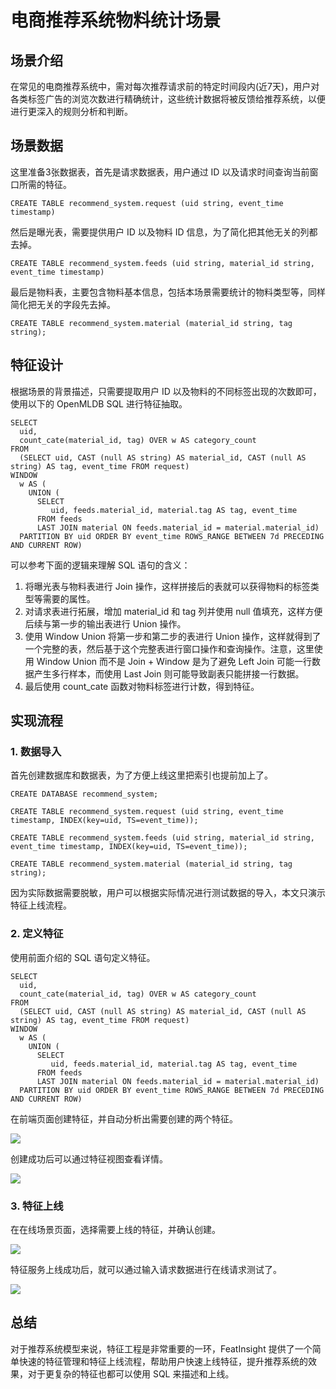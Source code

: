 # 电商推荐系统物料统计场景

## 场景介绍

在常见的电商推荐系统中，需对每次推荐请求前的特定时间段内(近7天)，用户对各类标签广告的浏览次数进行精确统计，这些统计数据将被反馈给推荐系统，以便进行更深入的规则分析和判断。

## 场景数据

这里准备3张数据表，首先是请求数据表，用户通过 ID 以及请求时间查询当前窗口所需的特征。

```
CREATE TABLE recommend_system.request (uid string, event_time timestamp)
```

然后是曝光表，需要提供用户 ID 以及物料 ID 信息，为了简化把其他无关的列都去掉。

```
CREATE TABLE recommend_system.feeds (uid string, material_id string, event_time timestamp)
```

最后是物料表，主要包含物料基本信息，包括本场景需要统计的物料类型等，同样简化把无关的字段先去掉。

```
CREATE TABLE recommend_system.material (material_id string, tag string);
```

## 特征设计

根据场景的背景描述，只需要提取用户 ID 以及物料的不同标签出现的次数即可，使用以下的 OpenMLDB SQL 进行特征抽取。

```
SELECT 
  uid, 
  count_cate(material_id, tag) OVER w AS category_count
FROM
  (SELECT uid, CAST (null AS string) AS material_id, CAST (null AS string) AS tag, event_time FROM request) 
WINDOW 
  w AS ( 
    UNION (
      SELECT
         uid, feeds.material_id, material.tag AS tag, event_time
      FROM feeds 
      LAST JOIN material ON feeds.material_id = material.material_id)
  PARTITION BY uid ORDER BY event_time ROWS_RANGE BETWEEN 7d PRECEDING AND CURRENT ROW)
```

可以参考下面的逻辑来理解 SQL 语句的含义：

1. 将曝光表与物料表进行 Join 操作，这样拼接后的表就可以获得物料的标签类型等需要的属性。
2. 对请求表进行拓展，增加 material_id 和 tag 列并使用 null 值填充，这样方便后续与第一步的输出表进行 Union 操作。
3. 使用 Window Union 将第一步和第二步的表进行 Union 操作，这样就得到了一个完整的表，然后基于这个完整表进行窗口操作和查询操作。注意，这里使用 Window Union 而不是 Join + Window 是为了避免 Left Join 可能一行数据产生多行样本，而使用 Last Join 则可能导致副表只能拼接一行数据。
4. 最后使用 count_cate 函数对物料标签进行计数，得到特征。

## 实现流程

### 1. 数据导入

首先创建数据库和数据表，为了方便上线这里把索引也提前加上了。

```
CREATE DATABASE recommend_system;

CREATE TABLE recommend_system.request (uid string, event_time timestamp, INDEX(key=uid, TS=event_time));

CREATE TABLE recommend_system.feeds (uid string, material_id string, event_time timestamp, INDEX(key=uid, TS=event_time));

CREATE TABLE recommend_system.material (material_id string, tag string);
```

因为实际数据需要脱敏，用户可以根据实际情况进行测试数据的导入，本文只演示特征上线流程。

### 2. 定义特征

使用前面介绍的 SQL 语句定义特征。

```
SELECT 
  uid, 
  count_cate(material_id, tag) OVER w AS category_count
FROM
  (SELECT uid, CAST (null AS string) AS material_id, CAST (null AS string) AS tag, event_time FROM request) 
WINDOW 
  w AS ( 
    UNION (
      SELECT
         uid, feeds.material_id, material.tag AS tag, event_time
      FROM feeds 
      LAST JOIN material ON feeds.material_id = material.material_id)
  PARTITION BY uid ORDER BY event_time ROWS_RANGE BETWEEN 7d PRECEDING AND CURRENT ROW)
```

在前端页面创建特征，并自动分析出需要创建的两个特征。

![](./images/recommend_create_feature.png)

创建成功后可以通过特征视图查看详情。

![](./images/recommend_feature_view_detail.png)

### 3. 特征上线

在在线场景页面，选择需要上线的特征，并确认创建。

![](./images/recommend_create_feature_service.png)

特征服务上线成功后，就可以通过输入请求数据进行在线请求测试了。

![](./images/recommend_request_feature_service.png)

## 总结

对于推荐系统模型来说，特征工程是非常重要的一环，FeatInsight 提供了一个简单快速的特征管理和特征上线流程，帮助用户快速上线特征，提升推荐系统的效果，对于更复杂的特征也都可以使用 SQL 来描述和上线。


